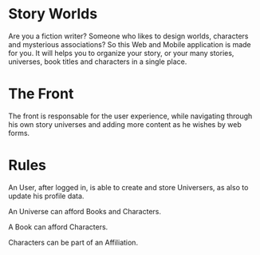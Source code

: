 # Story Worlds
Are you a fiction writer? Someone who likes to design worlds, characters and mysterious associations? So this Web and Mobile application is made for you. It will helps you to organize your story, or your many stories, universes, book titles and characters in a single place.

# The Front
The front is responsable for the user experience, while navigating through his own story universes and adding more content as he wishes by web forms.

# Rules
An User, after logged in, is able to create and store Universers, as also to update his profile data.

An Universe can afford Books and Characters.

A Book can afford Characters.

Characters can be part of an Affiliation.
